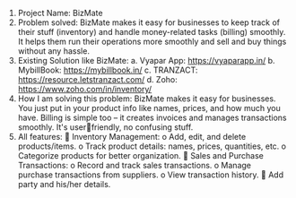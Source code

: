 1) Project Name: BizMate
2) Problem solved: 
BizMate makes it easy for businesses to keep track of their stuff 
(inventory) and handle money-related tasks (billing) smoothly. It 
helps them run their operations more smoothly and sell and buy 
things without any hassle. 
3) Existing Solution like BizMate: 
a. Vyapar App: https://vyaparapp.in/ 
b. MybillBook: https://mybillbook.in/ 
c. TRANZACT: https://resource.letstranzact.com/ 
d. Zoho: https://www.zoho.com/in/inventory/
4) How I am solving this problem: 
BizMate makes it easy for businesses. You just put in your product 
info like names, prices, and how much you have. Billing is simple too 
– it creates invoices and manages transactions smoothly. It's userfriendly, no confusing stuff. 
5) All features: 
 Inventory Management: 
o Add, edit, and delete products/items. 
o Track product details: names, prices, quantities, etc. 
o Categorize products for better organization. 
 Sales and Purchase Transactions: 
o Record and track sales transactions. 
o Manage purchase transactions from suppliers. 
o View transaction history. 
 Add party and his/her details.